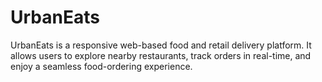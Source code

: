 # UrbanEats
UrbanEats is a responsive web-based food and retail delivery platform. It allows users to explore nearby restaurants, track orders in real-time, and enjoy a seamless food-ordering experience.
